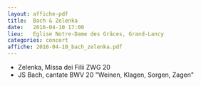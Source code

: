 ```yaml
---
layout: affiche-pdf
title:  Bach & Zelenka
date:   2016-04-10 17:00
lieu:   Eglise Notre-Dame des Grâces, Grand-Lancy
categories: concert
affiche: 2016-04-10_bach_zelenka.pdf
---
```


- Zelenka, Missa dei Filii ZWG 20
- JS Bach, cantate BWV 20 "Weinen, Klagen, Sorgen, Zagen"
